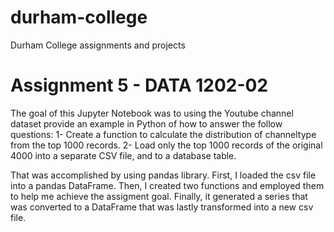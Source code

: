 # durham-college
Durham College assignments and projects

# Assignment 5 - DATA 1202-02
The goal of this Jupyter Notebook was to using the Youtube channel dataset provide an example in Python of how to answer the follow questions:
1- Create a function to calculate the distribution of channeltype from the top 1000 records.
2- Load only the top 1000 records of the original 4000 into a separate CSV file, and to a database table. 

That was accomplished by using pandas library. First, I loaded the csv file into a pandas DataFrame. Then, I created two functions and employed them to help me achieve the assigment goal. Finally, it generated a series that was converted to a DataFrame that was lastly transformed into a new csv file.
